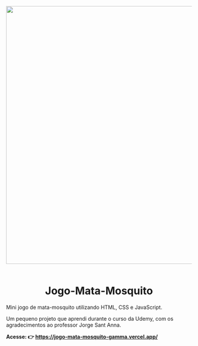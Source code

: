 <div align="center" >
    <img src="https://user-images.githubusercontent.com/104685458/194307678-e0fea856-190e-47c4-a7aa-6549e551458e.png" width="700px">
  </div>
  <br>


<div align="center" >
   <h1>Jogo-Mata-Mosquito</h1> 
  </div>
Mini jogo de mata-mosquito utilizando HTML, CSS e JavaScript.

Um pequeno projeto que aprendi durante o curso da Udemy, com os agradecimentos ao professor Jorge Sant Anna.

<b> Acesse: 👉 https://jogo-mata-mosquito-gamma.vercel.app/
